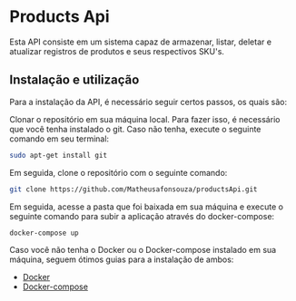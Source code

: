 # Products Api

Esta API consiste em um sistema capaz de armazenar, listar, deletar e atualizar registros de produtos e seus respectivos SKU's.

## Instalação e utilização

Para a instalação da API, é necessário seguir certos passos, os quais são:

Clonar o repositório em sua máquina local. Para fazer isso, é necessário que você tenha instalado o git. Caso não tenha, execute o seguinte comando em seu terminal:

```bash
sudo apt-get install git
```

Em seguida, clone o repositório com o seguinte comando:

```bash
git clone https://github.com/Matheusafonsouza/productsApi.git
```

Em seguida, acesse a pasta que foi baixada em sua máquina e execute o seguinte comando para subir a aplicação através do docker-compose:

```bash
docker-compose up
```

Caso você não tenha o Docker ou o Docker-compose instalado em sua máquina, seguem ótimos guias para a instalação de ambos:

* [Docker](https://www.digitalocean.com/community/tutorials/how-to-install-and-use-docker-on-ubuntu-20-04-pt)
* [Docker-compose](https://www.digitalocean.com/community/tutorials/how-to-install-and-use-docker-compose-on-ubuntu-20-04-pt)
